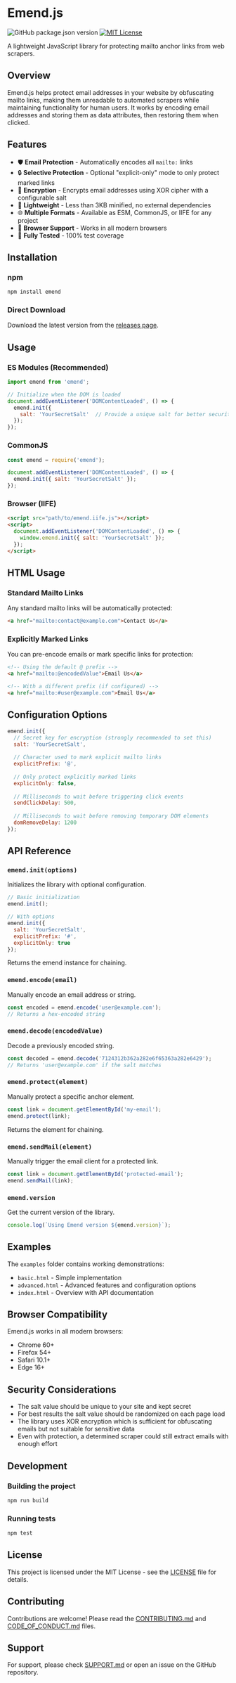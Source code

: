 # Emend.js

![GitHub package.json version](https://img.shields.io/github/package-json/v/risadams/emend)
[![MIT License](https://img.shields.io/github/license/risadams/emend)](https://github.com/risadams/emend/blob/master/LICENSE)

A lightweight JavaScript library for protecting mailto anchor links from web scrapers.

## Overview

Emend.js helps protect email addresses in your website by obfuscating mailto links, making them unreadable to automated scrapers while maintaining functionality for human users. It works by encoding email addresses and storing them as data attributes, then restoring them when clicked.

## Features

- 🛡️ **Email Protection** - Automatically encodes all `mailto:` links
- 🔒 **Selective Protection** - Optional "explicit-only" mode to only protect marked links
- 🔑 **Encryption** - Encrypts email addresses using XOR cipher with a configurable salt
- 🚀 **Lightweight** - Less than 3KB minified, no external dependencies
- 🌐 **Multiple Formats** - Available as ESM, CommonJS, or IIFE for any project
- 📱 **Browser Support** - Works in all modern browsers
- 🧪 **Fully Tested** - 100% test coverage

## Installation

### npm

```bash
npm install emend
```

### Direct Download

Download the latest version from the [releases page](https://github.com/risadams/emend/releases).

## Usage

### ES Modules (Recommended)

```javascript
import emend from 'emend';

// Initialize when the DOM is loaded
document.addEventListener('DOMContentLoaded', () => {
  emend.init({
    salt: 'YourSecretSalt'  // Provide a unique salt for better security
  });
});
```

### CommonJS

```javascript
const emend = require('emend');

document.addEventListener('DOMContentLoaded', () => {
  emend.init({ salt: 'YourSecretSalt' });
});
```

### Browser (IIFE)

```html
<script src="path/to/emend.iife.js"></script>
<script>
  document.addEventListener('DOMContentLoaded', () => {
    window.emend.init({ salt: 'YourSecretSalt' });
  });
</script>
```

## HTML Usage

### Standard Mailto Links

Any standard mailto links will be automatically protected:

```html
<a href="mailto:contact@example.com">Contact Us</a>
```

### Explicitly Marked Links

You can pre-encode emails or mark specific links for protection:

```html
<!-- Using the default @ prefix -->
<a href="mailto:@encodedValue">Email Us</a>

<!-- With a different prefix (if configured) -->
<a href="mailto:#user@example.com">Email Us</a>
```

## Configuration Options

```javascript
emend.init({
  // Secret key for encryption (strongly recommended to set this)
  salt: 'YourSecretSalt', 
  
  // Character used to mark explicit mailto links
  explicitPrefix: '@',
  
  // Only protect explicitly marked links
  explicitOnly: false,
  
  // Milliseconds to wait before triggering click events
  sendClickDelay: 500,
  
  // Milliseconds to wait before removing temporary DOM elements
  domRemoveDelay: 1200
});
```

## API Reference

### `emend.init(options)`

Initializes the library with optional configuration.

```javascript
// Basic initialization
emend.init();

// With options
emend.init({
  salt: 'YourSecretSalt',
  explicitPrefix: '#',
  explicitOnly: true
});
```

Returns the emend instance for chaining.

### `emend.encode(email)`

Manually encode an email address or string.

```javascript
const encoded = emend.encode('user@example.com');
// Returns a hex-encoded string
```

### `emend.decode(encodedValue)`

Decode a previously encoded string.

```javascript
const decoded = emend.decode('7124312b362a282e6f65363a282e6429');
// Returns 'user@example.com' if the salt matches
```

### `emend.protect(element)`

Manually protect a specific anchor element.

```javascript
const link = document.getElementById('my-email');
emend.protect(link);
```

Returns the element for chaining.

### `emend.sendMail(element)`

Manually trigger the email client for a protected link.

```javascript
const link = document.getElementById('protected-email');
emend.sendMail(link);
```

### `emend.version`

Get the current version of the library.

```javascript
console.log(`Using Emend version ${emend.version}`);
```

## Examples

The `examples` folder contains working demonstrations:

- `basic.html` - Simple implementation
- `advanced.html` - Advanced features and configuration options
- `index.html` - Overview with API documentation

## Browser Compatibility

Emend.js works in all modern browsers:

- Chrome 60+
- Firefox 54+
- Safari 10.1+
- Edge 16+

## Security Considerations

- The salt value should be unique to your site and kept secret
- For best results the salt value should be randomized on each page load
- The library uses XOR encryption which is sufficient for obfuscating emails but not suitable for sensitive data
- Even with protection, a determined scraper could still extract emails with enough effort

## Development

### Building the project

```bash
npm run build
```

### Running tests

```bash
npm test
```

## License

This project is licensed under the MIT License - see the [LICENSE](LICENSE) file for details.

## Contributing

Contributions are welcome! Please read the [CONTRIBUTING.md](CONTRIBUTING.md) and [CODE_OF_CONDUCT.md](CODE_OF_CONDUCT.md) files.

## Support

For support, please check [SUPPORT.md](SUPPORT.md) or open an issue on the GitHub repository.
